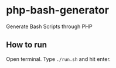 # php-bash-generator
Generate Bash Scripts through PHP

## How to run

Open terminal. Type `./run.sh` and hit enter.